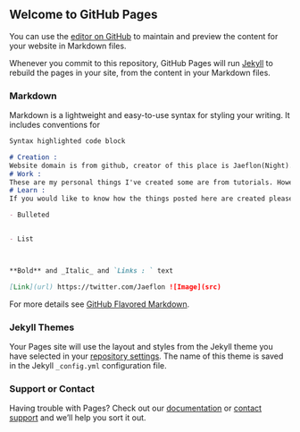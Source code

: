 ## Welcome to GitHub Pages

You can use the [editor on GitHub](https://github.com/Jafelon/PhantomHive/edit/master/README.md) to maintain and preview the content for your website in Markdown files.

Whenever you commit to this repository, GitHub Pages will run [Jekyll](https://jekyllrb.com/) to rebuild the pages in your site, from the content in your Markdown files.

### Markdown

Markdown is a lightweight and easy-to-use syntax for styling your writing. It includes conventions for

```markdown
Syntax highlighted code block

# Creation : 
Website domain is from github, creator of this place is Jaeflon(Night). 
# Work :
These are my personal things I've created some are from tutorials. However depsite that it is still my work and so please do not steal any of them. 
# Learn :
If you would like to know how the things posted here are created please dm on my Twitter @rpundokm Or easily go to my profile https://github.com/Jafelon and press the twitter link. 

- Bulleted


- List



**Bold** and _Italic_ and `Links : ` text

[Link](url) https://twitter.com/Jaeflon ![Image](src)
```

For more details see [GitHub Flavored Markdown](https://guides.github.com/features/mastering-markdown/).

### Jekyll Themes

Your Pages site will use the layout and styles from the Jekyll theme you have selected in your [repository settings](https://github.com/Jafelon/PhantomHive/settings). The name of this theme is saved in the Jekyll `_config.yml` configuration file.

### Support or Contact

Having trouble with Pages? Check out our [documentation](https://docs.github.com/categories/github-pages-basics/) or [contact support](https://github.com/contact) and we’ll help you sort it out.
